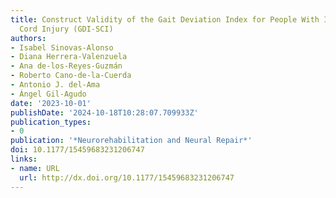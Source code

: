 ```yaml
---
title: Construct Validity of the Gait Deviation Index for People With Incomplete Spinal
  Cord Injury (GDI-SCI)
authors:
- Isabel Sinovas-Alonso
- Diana Herrera-Valenzuela
- Ana de-los-Reyes-Guzmán
- Roberto Cano-de-la-Cuerda
- Antonio J. del-Ama
- Ángel Gil-Agudo
date: '2023-10-01'
publishDate: '2024-10-18T10:28:07.709933Z'
publication_types:
- 0
publication: '*Neurorehabilitation and Neural Repair*'
doi: 10.1177/15459683231206747
links:
- name: URL
  url: http://dx.doi.org/10.1177/15459683231206747
---
```

